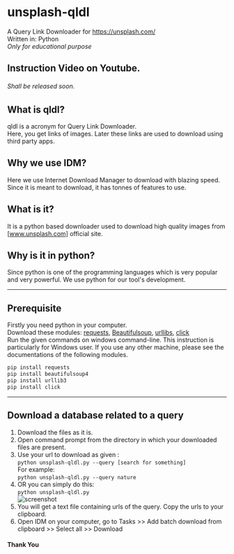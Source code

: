 # unsplash-qldl
A Query Link Downloader for https://unsplash.com/<br>
Written in: Python<br>
*Only for educational purpose*

## Instruction Video on Youtube.
###### Shall be released soon.

## What is qldl?
qldl is a acronym for Query Link Downloader.<br>
Here, you get links of images. Later these links are used to download using third party apps.
## Why we use IDM?
Here we use Internet Download Manager to download with blazing speed. Since it is meant to download, it has tonnes of features to use.
## What is it?
It is a python based downloader used to download high quality images from [www.unsplash.com] official site.
## Why is it in python?
Since python is one of the programming languages which is very popular and very powerful. We use python for our tool's development.

----

## Prerequisite
Firstly you need python in your computer.<br>
Download these modules: [requests](https://pypi.org/project/requests/), [Beautifulsoup](https://pypi.org/project/bs4/), [urllibs](https://pypi.org/project/urllib3/), [click](https://pypi.org/project/click/)<br>
Run the given commands on windows command-line. This instruction is particularly for Windows user. If you use any other machine, please see the documentations of the following modules.
```Python
pip install requests
pip install beautifulsoup4
pip install urllib3
pip install click
```

----

## Download a database related to a query
1. Download the files as it is.
2. Open command prompt from the directory in which your downloaded files are present.
3. Use your url to download as given : 
<br>`python unsplash-qldl.py --query [search for something]`<br>For example: <br>
`python unsplash-qldl.py --query nature`<br>
4. OR you can simply do this:<br>`python unsplash-qldl.py`<br>![screenshot](https://github.com/arg-z/unsplash-qldl/blob/master/images/1.PNG?raw=true)
4. You will get a text file containing urls of the query. Copy the urls to your clipboard.<br>
5. Open IDM on your computer, go to Tasks >> Add batch download from clipboard >> Select all >> Download<br>

#### Thank You
